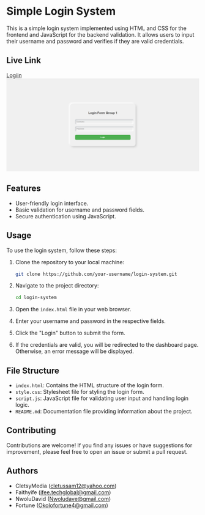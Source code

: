 # Simple Login System

This is a simple login system implemented using HTML and CSS for the frontend and JavaScript for the backend validation. It allows users to input their username and password and verifies if they are valid credentials.
## Live Link
[Logiin](https://cletsymedia.github.io/group1_project/) 
![Login](./images/group1_login.png)

## Features

- User-friendly login interface.
- Basic validation for username and password fields.
- Secure authentication using JavaScript.

## Usage

To use the login system, follow these steps:

1. Clone the repository to your local machine:

    ```bash
    git clone https://github.com/your-username/login-system.git
    ```

2. Navigate to the project directory:

    ```bash
    cd login-system
    ```

3. Open the `index.html` file in your web browser.

4. Enter your username and password in the respective fields.

5. Click the "Login" button to submit the form.

6. If the credentials are valid, you will be redirected to the dashboard page. Otherwise, an error message will be displayed.

## File Structure

- `index.html`: Contains the HTML structure of the login form.
- `style.css`: Stylesheet file for styling the login form.
- `script.js`: JavaScript file for validating user input and handling login logic.
- `README.md`: Documentation file providing information about the project.

## Contributing

Contributions are welcome! If you find any issues or have suggestions for improvement, please feel free to open an issue or submit a pull request.

## Authors

- CletsyMedia (cletussam12@yahoo.com)
- Faithyife (ifee.techglobal@gmail.com)
- NwoluDavid (Nwoludave@gmail.com)
- Fortune (Okolofortune4@gmail.com)

